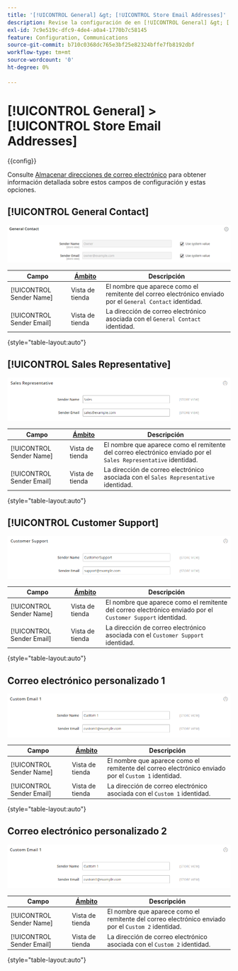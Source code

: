 ```yaml
---
title: '[!UICONTROL General] &gt; [!UICONTROL Store Email Addresses]'
description: Revise la configuración de en [!UICONTROL General] &gt; [!UICONTROL Store Email Addresses] de la administración de Commerce.
exl-id: 7c9e519c-dfc9-4de4-a0a4-1770b7c58145
feature: Configuration, Communications
source-git-commit: b710c0368dc765e3bf25e82324bffe7fb8192dbf
workflow-type: tm+mt
source-wordcount: '0'
ht-degree: 0%

---
```


# [!UICONTROL General] > [!UICONTROL Store Email Addresses]

{{config}}

Consulte [Almacenar direcciones de correo electrónico](../../getting-started/store-details.md#store-email-addresses) para obtener información detallada sobre estos campos de configuración y estas opciones.

## [!UICONTROL General Contact]

![Almacenar direcciones de correo electrónico > Contacto general](./assets/store-email-addresses-general-contact.png)<!-- zoom -->

| Campo | [Ámbito](../../getting-started/websites-stores-views.md#scope-settings) | Descripción |
|--- |--- |--- |
| [!UICONTROL Sender Name] | Vista de tienda | El nombre que aparece como el remitente del correo electrónico enviado por el `General Contact` identidad. |
| [!UICONTROL Sender Email] | Vista de tienda | La dirección de correo electrónico asociada con el `General Contact` identidad. |

{style="table-layout:auto"}

## [!UICONTROL Sales Representative]

![Direcciones de correo electrónico de tienda > Representante de ventas](./assets/store-email-addresses-sales-rep.png)<!-- zoom -->

| Campo | [Ámbito](../../getting-started/websites-stores-views.md#scope-settings) | Descripción |
|--- |--- |--- |
| [!UICONTROL Sender Name] | Vista de tienda | El nombre que aparece como el remitente del correo electrónico enviado por el `Sales Representative` identidad. |
| [!UICONTROL Sender Email] | Vista de tienda | La dirección de correo electrónico asociada con el `Sales Representative` identidad. |

{style="table-layout:auto"}

## [!UICONTROL Customer Support]

![Direcciones de correo electrónico de tienda > Asistencia al cliente](./assets/store-email-addresses-customer-support.png)<!-- zoom -->

| Campo | [Ámbito](../../getting-started/websites-stores-views.md#scope-settings) | Descripción |
|--- |--- |--- |
| [!UICONTROL Sender Name] | Vista de tienda | El nombre que aparece como el remitente del correo electrónico enviado por el `Customer Support` identidad. |
| [!UICONTROL Sender Email] | Vista de tienda | La dirección de correo electrónico asociada con el `Customer Support` identidad. |

{style="table-layout:auto"}

## Correo electrónico personalizado 1

![Almacenar direcciones de correo electrónico > Correo electrónico personalizado 1](./assets/store-email-addresses-custom-email1.png)<!-- zoom -->

| Campo | [Ámbito](../../getting-started/websites-stores-views.md#scope-settings) | Descripción |
|--- |--- |--- |
| [!UICONTROL Sender Name] | Vista de tienda | El nombre que aparece como el remitente del correo electrónico enviado por el `Custom 1` identidad. |
| [!UICONTROL Sender Email] | Vista de tienda | La dirección de correo electrónico asociada con el `Custom 1` identidad. |

{style="table-layout:auto"}

## Correo electrónico personalizado 2

![Almacenar direcciones de correo electrónico > Correo electrónico personalizado 2](./assets/store-email-addresses-custom-email1.png)<!-- zoom -->

| Campo | [Ámbito](../../getting-started/websites-stores-views.md#scope-settings) | Descripción |
|--- |--- |--- |
| [!UICONTROL Sender Name] | Vista de tienda | El nombre que aparece como el remitente del correo electrónico enviado por el `Custom 2` identidad. |
| [!UICONTROL Sender Email] | Vista de tienda | La dirección de correo electrónico asociada con el `Custom 2` identidad. |

{style="table-layout:auto"}
